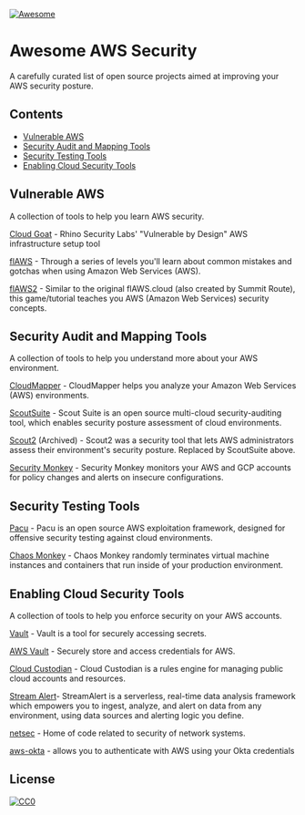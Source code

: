 [![Awesome](https://awesome.re/badge.svg)](https://awesome.re) 

# Awesome AWS Security

A carefully curated list of open source projects aimed at improving your AWS security posture.

## Contents

- [Vulnerable AWS](#Vulnerable-AWS)
- [Security Audit and Mapping Tools](#Security-Audit-and-Mapping-Tools)
- [Security Testing Tools](#Security-Testing-Tools)
- [Enabling Cloud Security Tools](#Enabling-Cloud-Security-Tools)

## Vulnerable AWS

A collection of tools to help you learn AWS security.

[Cloud Goat](https://github.com/RhinoSecurityLabs/cloudgoat) - Rhino Security Labs' "Vulnerable by Design" AWS infrastructure setup tool

[flAWS](http://flaws.cloud/) - Through a series of levels you'll learn about common mistakes and gotchas when using Amazon Web Services (AWS).

[flAWS2](http://flaws2.cloud/) - Similar to the original flAWS.cloud (also created by Summit Route), this game/tutorial teaches you AWS (Amazon Web Services) security concepts. 

## Security Audit and Mapping Tools

A collection of tools to help you understand more about your AWS environment.

[CloudMapper](https://github.com/duo-labs/cloudmapper) - CloudMapper helps you analyze your Amazon Web Services (AWS) environments. 

[ScoutSuite](https://github.com/nccgroup/ScoutSuite) - Scout Suite is an open source multi-cloud security-auditing tool, which enables security posture assessment of cloud environments.

[Scout2](https://github.com/nccgroup/Scout2) (Archived) - Scout2 was a security tool that lets AWS administrators assess their environment's security posture. Replaced by ScoutSuite above.

[Security Monkey](https://github.com/Netflix/security_monkey) - Security Monkey monitors your AWS and GCP accounts for policy changes and alerts on insecure configurations. 


## Security Testing Tools

[Pacu](https://github.com/RhinoSecurityLabs/pacu) - Pacu is an open source AWS exploitation framework, designed for offensive security testing against cloud environments. 

[Chaos Monkey](https://github.com/netflix/chaosmonkey) - Chaos Monkey randomly terminates virtual machine instances and containers that run inside of your production environment.


## Enabling Cloud Security Tools

A collection of tools to help you enforce security on your AWS accounts.

[Vault](https://github.com/hashicorp/vault) - Vault is a tool for securely accessing secrets.

[AWS Vault](https://github.com/99designs/aws-vault) - Securely store and access credentials for AWS.

[Cloud Custodian](https://github.com/cloud-custodian/cloud-custodian) - Cloud Custodian is a rules engine for managing public cloud accounts and resources.

[Stream Alert](https://github.com/airbnb/streamalert)- StreamAlert is a serverless, real-time data analysis framework which empowers you to ingest, analyze, and alert on data from any environment, using data sources and alerting logic you define.

[netsec](https://github.com/segmentio/netsec) - Home of code related to security of network systems.

[aws-okta](https://github.com/segmentio/aws-okta) - allows you to authenticate with AWS using your Okta credentials


## License

[![CC0](http://mirrors.creativecommons.org/presskit/buttons/88x31/svg/cc-zero.svg)](https://creativecommons.org/publicdomain/zero/1.0/)
